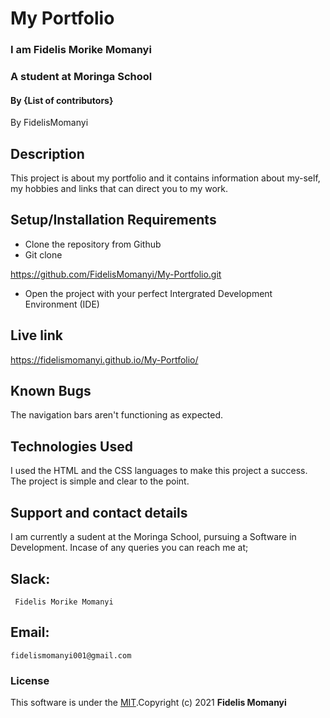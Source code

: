 # My Portfolio
### I am Fidelis Morike Momanyi
### A student at Moringa School
#### By **{List of contributors}**
By FidelisMomanyi
## Description
This project is about my portfolio and it contains information about my-self, my hobbies and links that can direct you to my work.
## Setup/Installation Requirements
* Clone the repository from Github
* Git clone

https://github.com/FidelisMomanyi/My-Portfolio.git

* Open the project with your perfect Intergrated Development Environment (IDE)
## Live link

https://fidelismomanyi.github.io/My-Portfolio/

## Known Bugs
The navigation bars aren't functioning as expected.
## Technologies Used
I used the HTML and the CSS languages to make this project a success. The project is simple and clear to the point.
## Support and contact details
I am currently a sudent at the Moringa School, pursuing a Software in Development.
Incase of any queries you can reach me at;
## Slack: 
```
 Fidelis Morike Momanyi
```
## Email:
```
fidelismomanyi001@gmail.com
```

### License
This software is under the [MIT](License).Copyright (c) 2021 **Fidelis Momanyi**